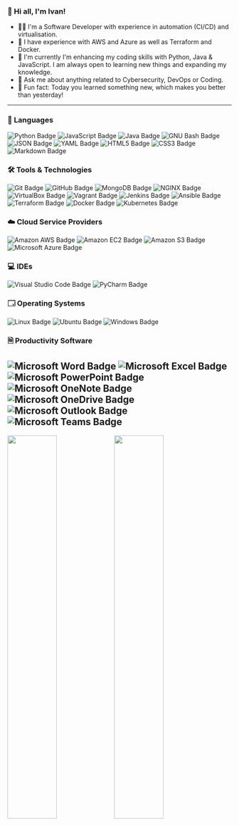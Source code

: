 ### 👋 Hi all, I'm Ivan!

- 👨‍💻 I'm a Software Developer with experience in automation (CI/CD) and virtualisation.
- 🔭 I have experience with AWS and Azure as well as Terraform and Docker.
- 🌱 I'm currently I'm enhancing my coding skills with Python, Java & JavaScript. I am always open to learning new things and expanding my knowledge.
- 💬 Ask me about anything related to Cybersecurity, DevOps or Coding.
- 🗻 Fun fact: Today you learned something new, which makes you better than yesterday!
 
---

### 🚀 Languages

  ![Python Badge](https://img.shields.io/badge/Python-3776AB?logo=python&logoColor=fff&style=plastic)
  ![JavaScript Badge](https://img.shields.io/badge/JavaScript-yellow?style=flat&logo=javascript&logoColor=white&logoWidth=20)
  ![Java Badge](https://img.shields.io/badge/Java-%23FFD700?style=flat-square)
  ![GNU Bash Badge](https://img.shields.io/badge/GNU%20Bash-4EAA25?logo=gnubash&logoColor=fff&style=plastic)
  ![JSON Badge](https://img.shields.io/badge/JSON-000?logo=json&logoColor=fff&style=plastic)
  ![YAML Badge](https://img.shields.io/badge/YAML-CB171E?logo=yaml&logoColor=fff&style=plastic)
  ![HTML5 Badge](https://img.shields.io/badge/HTML5-E34F26?logo=html5&logoColor=fff&style=plastic)
  ![CSS3 Badge](https://img.shields.io/badge/CSS3-1572B6?logo=css3&logoColor=fff&style=plastic)
  ![Markdown Badge](https://img.shields.io/badge/Markdown-000?logo=markdown&logoColor=fff&style=plastic)

### 🛠️ Tools & Technologies
  
  ![Git Badge](https://img.shields.io/badge/Git-F05032?logo=git&logoColor=fff&style=plastic)
  ![GitHub Badge](https://img.shields.io/badge/GitHub-181717?logo=github&logoColor=fff&style=plastic)
  ![MongoDB Badge](https://img.shields.io/badge/MongoDB-47A248?logo=mongodb&logoColor=fff&style=plastic)
  ![NGINX Badge](https://img.shields.io/badge/NGINX-009639?logo=nginx&logoColor=fff&style=plastic)
  ![VirtualBox Badge](https://img.shields.io/badge/VirtualBox-183A61?logo=virtualbox&logoColor=fff&style=plastic)
  ![Vagrant Badge](https://img.shields.io/badge/Vagrant-1868F2?logo=vagrant&logoColor=fff&style=plastic)
  ![Jenkins Badge](https://img.shields.io/badge/Jenkins-D24939?logo=jenkins&logoColor=fff&style=plastic)
  ![Ansible Badge](https://img.shields.io/badge/Ansible-E00?logo=ansible&logoColor=fff&style=plastic)
  ![Terraform Badge](https://img.shields.io/badge/Terraform-7B42BC?logo=terraform&logoColor=fff&style=plastic)
  ![Docker Badge](https://img.shields.io/badge/Docker-2496ED?logo=docker&logoColor=fff&style=plastic)
  ![Kubernetes Badge](https://img.shields.io/badge/Kubernetes-326CE5?logo=kubernetes&logoColor=fff&style=plastic)

### ☁️ Cloud Service Providers

  ![Amazon AWS Badge](https://img.shields.io/badge/Amazon%20AWS-232F3E?logo=amazonaws&logoColor=fff&style=plastic)
  ![Amazon EC2 Badge](https://img.shields.io/badge/Amazon%20EC2-F90?logo=amazonec2&logoColor=fff&style=plastic)
  ![Amazon S3 Badge](https://img.shields.io/badge/Amazon%20S3-569A31?logo=amazons3&logoColor=fff&style=plastic)
  ![Microsoft Azure Badge](https://img.shields.io/badge/Microsoft%20Azure-0078D4?logo=microsoftazure&logoColor=fff&style=plastic)

### 💻 IDEs

  ![Visual Studio Code Badge](https://img.shields.io/badge/Visual%20Studio%20Code-007ACC?logo=visualstudiocode&logoColor=fff&style=plastic)
  ![PyCharm Badge](https://img.shields.io/badge/PyCharm-000?logo=pycharm&logoColor=fff&style=plastic)

### 🗔 Operating Systems

  ![Linux Badge](https://img.shields.io/badge/Linux-FCC624?logo=linux&logoColor=000&style=plastic)
  ![Ubuntu Badge](https://img.shields.io/badge/Ubuntu-E95420?logo=ubuntu&logoColor=fff&style=plastic)
  ![Windows Badge](https://img.shields.io/badge/Windows-0078D6?logo=windows&logoColor=fff&style=plastic)

### 🗎 Productivity Software

  ![Microsoft Word Badge](https://img.shields.io/badge/Microsoft%20Word-2B579A?logo=microsoftword&logoColor=fff&style=plastic)
  ![Microsoft Excel Badge](https://img.shields.io/badge/Microsoft%20Excel-217346?logo=microsoftexcel&logoColor=fff&style=plastic)
  ![Microsoft PowerPoint Badge](https://img.shields.io/badge/Microsoft%20PowerPoint-B7472A?logo=microsoftpowerpoint&logoColor=fff&style=plastic)
  ![Microsoft OneNote Badge](https://img.shields.io/badge/Microsoft%20OneNote-7719AA?logo=microsoftonenote&logoColor=fff&style=plastic)
  ![Microsoft OneDrive Badge](https://img.shields.io/badge/Microsoft%20OneDrive-0078D4?logo=microsoftonedrive&logoColor=fff&style=plastic)
  ![Microsoft Outlook Badge](https://img.shields.io/badge/Microsoft%20Outlook-0078D4?logo=microsoftoutlook&logoColor=fff&style=plastic)
  ![Microsoft Teams Badge](https://img.shields.io/badge/Microsoft%20Teams-6264A7?logo=microsoftteams&logoColor=fff&style=plastic)
---

  
<img align="left" width="47%" src="https://github-readme-stats.vercel.app/api?username=ivan-karaivanov&theme=tokyonight" />

<img align="left" width="47%" src="https://github-readme-stats.vercel.app/api/top-langs/?username=ivan-karaivanov&layout=compact" />
 
